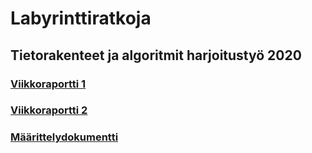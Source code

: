 # Labyrinttiratkoja

## Tietorakenteet ja algoritmit harjoitustyö 2020

### [Viikkoraportti 1](https://github.com/fannif/labyrinttiratkoja/tree/master/dokumentaatio/viikkoraportti1.md)

### [Viikkoraportti 2](https://github.com/fannif/labyrinttiratkoja/blob/master/dokumentaatio/viikkoraportt2.md)

### [Määrittelydokumentti](https://github.com/fannif/labyrinttiratkoja/tree/master/dokumentaatio/maarittelydokumentti.md)
